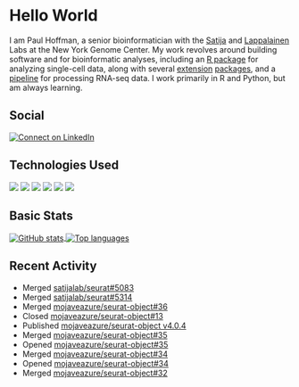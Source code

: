 
<!-- README.md is generated from README.Rmd. Please edit that file -->

# Hello World

I am Paul Hoffman, a senior bioinformatician with the
[Satija](https://satijalab.org) and [Lappalainen](https://tllab.org)
Labs at the New York Genome Center. My work revolves around building
software and for bioinformatic analyses, including an [R
package](https://github.com/satijalab/seurat) for analyzing single-cell
data, along with several
[extension](https://github.com/satijalab/seurat-data)
[packages](https://github.com/mojaveazure/seurat-disk), and a
[pipeline](https://github.com/LappalainenLab/RNApipeline) for processing
RNA-seq data. I work primarily in R and Python, but am always learning.

## Social

<!-- badges: start -->

[![Connect on
LinkedIn](https://img.shields.io/badge/--linkedin?label=LinkedIn&logo=LinkedIn&style=social)](https://www.linkedin.com/in/pauljhoffman)

<!-- badges: end -->

## Technologies Used

<!-- badges: start -->

![](https://img.shields.io/badge/r-%23276DC3.svg?&logo=r&logoColor=white)
![](https://img.shields.io/badge/python%20-%2314354C.svg?&logo=python&logoColor=white)
![](https://img.shields.io/badge/markdown-%23000000.svg?&logo=markdown&logoColor=white)
![](https://img.shields.io/badge/git%20-%23F05033.svg?&logo=git&logoColor=white)
![](https://img.shields.io/badge/github%20-%23121011.svg?&logo=github&logoColor=white)
![](https://img.shields.io/badge/docker%20-%230db7ed.svg?&logo=docker&logoColor=white)
<!-- ![](https://img.shields.io/badge/Google%20Cloud%20-%234285F4.svg?&logo=google-cloud&logoColor=white) -->
<!-- badges: end -->

## Basic Stats

<a href="https://github.com/anuraghazra/github-readme-stats">
<img align="center" src="https://github-readme-stats.vercel.app/api?username=mojaveazure&count_private=true&show_icons=true" alt="GitHub stats" />
</a> <a href="https://github.com/anuraghazra/github-readme-stats">
<img align="center" src="https://github-readme-stats.vercel.app/api/top-langs?username=mojaveazure&layout=compact" alt= "Top languages" />
</a>

## Recent Activity

  - Merged
    [satijalab/seurat\#5083](https://github.com/satijalab/seurat/pull/5083)
  - Merged
    [satijalab/seurat\#5314](https://github.com/satijalab/seurat/pull/5314)
  - Merged
    [mojaveazure/seurat-object\#36](https://github.com/mojaveazure/seurat-object/pull/36)
  - Closed
    [mojaveazure/seurat-object\#13](https://github.com/mojaveazure/seurat-object/issues/13)
  - Published [mojaveazure/seurat-object
    v4.0.4](https://github.com/mojaveazure/seurat-object/releases/tag/v4.0.4)
  - Merged
    [mojaveazure/seurat-object\#35](https://github.com/mojaveazure/seurat-object/pull/35)
  - Opened
    [mojaveazure/seurat-object\#35](https://github.com/mojaveazure/seurat-object/pull/35)
  - Merged
    [mojaveazure/seurat-object\#34](https://github.com/mojaveazure/seurat-object/pull/34)
  - Opened
    [mojaveazure/seurat-object\#34](https://github.com/mojaveazure/seurat-object/pull/34)
  - Merged
    [mojaveazure/seurat-object\#32](https://github.com/mojaveazure/seurat-object/pull/32)
